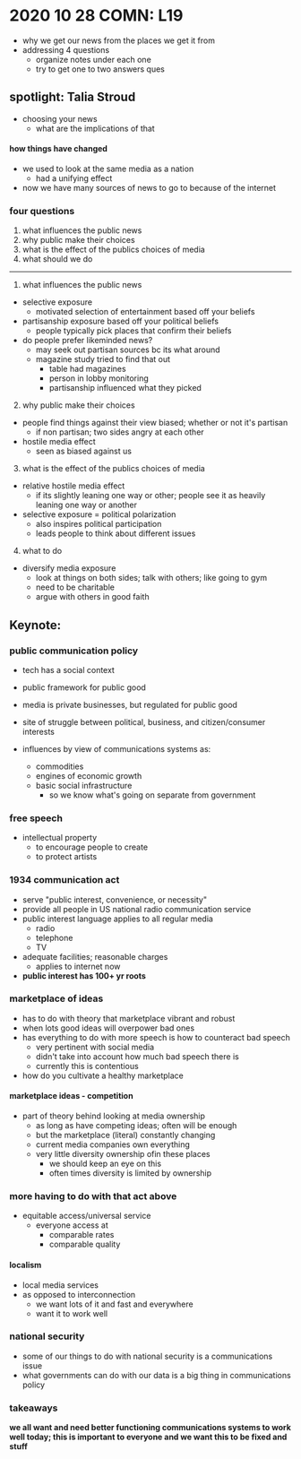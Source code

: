 # 2020 10 28 COMN: L19
- why we get our news from the places we get it from
- addressing 4 questions
  - organize notes under each one
  - try to get one to two answers ques
## spotlight: Talia Stroud
- choosing your news
  - what are the implications of that
#### how things have changed
- we used to look at the same media as a nation
  - had a unifying effect
- now we have many sources of news to go to because of the internet
### four questions
1. what influences the public news
2. why public make their choices
3. what is the effect of the publics choices of media
4. what should we do

---

1. what influences the public news
- selective exposure
  - motivated selection of entertainment based off your beliefs
- partisanship exposure based off your political beliefs
  - people typically pick places that confirm their beliefs
- do people prefer likeminded news?
  - may seek out partisan sources bc its what around
  - magazine study tried to find that out
    - table had magazines
    - person in lobby monitoring
    - partisanship influenced what they picked
2. why public make their choices
  - people find things against their view biased; whether or not it's partisan
    - if non partisan; two sides angry at each other
  - hostile media effect
    - seen as biased against us
3. what is the effect of the publics choices of media
  - relative hostile media effect
    - if its slightly leaning one way or other; people see it as heavily leaning one way or another
  - selective exposure = political polarization
    - also inspires political participation
    - leads people to think about different issues
4. what to do
  - diversify media exposure
    - look at things on both sides; talk with others; like going to gym
    - need to be charitable
    - argue with others in good faith


## Keynote:
### public communication policy
- tech has a social context
- public framework for public good
- media is private businesses, but regulated for public good
- site of struggle between political, business, and citizen/consumer interests

- influences by view of communications systems as:
  - commodities
  - engines of economic growth
  - basic social infrastructure
    - so we know what's going on separate from government

### free speech
- intellectual property
  - to encourage people to create
  - to protect artists

### 1934 communication act
- serve "public interest, convenience, or necessity"
- provide all people in US national radio communication service
- public interest language applies to all regular media
  - radio
  - telephone
  - TV
- adequate facilities; reasonable charges
  - applies to internet now
- **public interest has 100+ yr roots**

### marketplace of ideas
- has to do with theory that marketplace vibrant and robust
- when lots good ideas will overpower bad ones
- has everything to do with more speech is how to counteract bad speech
  - very pertinent with social media
  - didn't take into account how much bad speech there is
  - currently this is contentious
- how do you cultivate a healthy marketplace

#### marketplace ideas - competition
- part of theory behind looking at media ownership
  - as long as have competing ideas; often will be enough
  - but the marketplace (literal) constantly changing
  - current media companies own everything
  - very little diversity ownership ofin these places
    - we should keep an eye on this
    - often times diversity is limited by ownership

### more having to do with that act above
- equitable access/universal service
  - everyone access at
    - comparable rates
    - comparable quality

#### localism
- local media services
- as opposed to interconnection
  - we want lots of it and fast and everywhere
  - want it to work well
### national security
- some of our things to do with national security is a communications issue
- what governments can do with our data is a big thing in communications policy

### takeaways
<p><b>we all want and need better functioning communications systems to work well today; this is important to everyone and we want this to be fixed and stuff</b></p>
